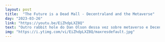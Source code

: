 ```yaml
---
layout: post
title:  "The Future is a Dead Mall - Decentraland and the Metaverse"
day: "2023-03-26" 
link: "https://youtu.be/EiZhdpLXZ8Q"
text: "Outro rabbit hole do Dan Olson dessa vez sobre metaverso e Decentraland."
img: "https://i.ytimg.com/vi/EiZhdpLXZ8Q/maxresdefault.jpg"
---
```

